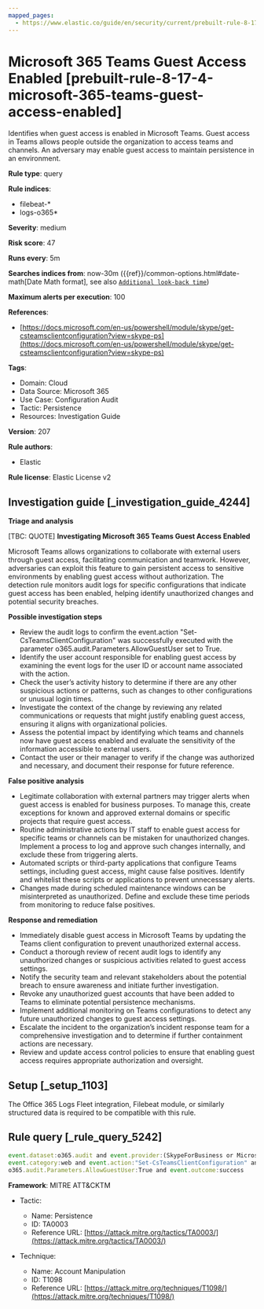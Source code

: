 ```yaml
---
mapped_pages:
  - https://www.elastic.co/guide/en/security/current/prebuilt-rule-8-17-4-microsoft-365-teams-guest-access-enabled.html
---
```


# Microsoft 365 Teams Guest Access Enabled [prebuilt-rule-8-17-4-microsoft-365-teams-guest-access-enabled]

Identifies when guest access is enabled in Microsoft Teams. Guest access in Teams allows people outside the organization to access teams and channels. An adversary may enable guest access to maintain persistence in an environment.

**Rule type**: query

**Rule indices**:

* filebeat-*
* logs-o365*

**Severity**: medium

**Risk score**: 47

**Runs every**: 5m

**Searches indices from**: now-30m ({{ref}}/common-options.html#date-math[Date Math format], see also [`Additional look-back time`](docs-content://solutions/security/detect-and-alert/create-detection-rule.md#rule-schedule))

**Maximum alerts per execution**: 100

**References**:

* [https://docs.microsoft.com/en-us/powershell/module/skype/get-csteamsclientconfiguration?view=skype-ps](https://docs.microsoft.com/en-us/powershell/module/skype/get-csteamsclientconfiguration?view=skype-ps)

**Tags**:

* Domain: Cloud
* Data Source: Microsoft 365
* Use Case: Configuration Audit
* Tactic: Persistence
* Resources: Investigation Guide

**Version**: 207

**Rule authors**:

* Elastic

**Rule license**: Elastic License v2

## Investigation guide [_investigation_guide_4244]

**Triage and analysis**

[TBC: QUOTE]
**Investigating Microsoft 365 Teams Guest Access Enabled**

Microsoft Teams allows organizations to collaborate with external users through guest access, facilitating communication and teamwork. However, adversaries can exploit this feature to gain persistent access to sensitive environments by enabling guest access without authorization. The detection rule monitors audit logs for specific configurations that indicate guest access has been enabled, helping identify unauthorized changes and potential security breaches.

**Possible investigation steps**

* Review the audit logs to confirm the event.action "Set-CsTeamsClientConfiguration" was successfully executed with the parameter o365.audit.Parameters.AllowGuestUser set to True.
* Identify the user account responsible for enabling guest access by examining the event logs for the user ID or account name associated with the action.
* Check the user’s activity history to determine if there are any other suspicious actions or patterns, such as changes to other configurations or unusual login times.
* Investigate the context of the change by reviewing any related communications or requests that might justify enabling guest access, ensuring it aligns with organizational policies.
* Assess the potential impact by identifying which teams and channels now have guest access enabled and evaluate the sensitivity of the information accessible to external users.
* Contact the user or their manager to verify if the change was authorized and necessary, and document their response for future reference.

**False positive analysis**

* Legitimate collaboration with external partners may trigger alerts when guest access is enabled for business purposes. To manage this, create exceptions for known and approved external domains or specific projects that require guest access.
* Routine administrative actions by IT staff to enable guest access for specific teams or channels can be mistaken for unauthorized changes. Implement a process to log and approve such changes internally, and exclude these from triggering alerts.
* Automated scripts or third-party applications that configure Teams settings, including guest access, might cause false positives. Identify and whitelist these scripts or applications to prevent unnecessary alerts.
* Changes made during scheduled maintenance windows can be misinterpreted as unauthorized. Define and exclude these time periods from monitoring to reduce false positives.

**Response and remediation**

* Immediately disable guest access in Microsoft Teams by updating the Teams client configuration to prevent unauthorized external access.
* Conduct a thorough review of recent audit logs to identify any unauthorized changes or suspicious activities related to guest access settings.
* Notify the security team and relevant stakeholders about the potential breach to ensure awareness and initiate further investigation.
* Revoke any unauthorized guest accounts that have been added to Teams to eliminate potential persistence mechanisms.
* Implement additional monitoring on Teams configurations to detect any future unauthorized changes to guest access settings.
* Escalate the incident to the organization’s incident response team for a comprehensive investigation and to determine if further containment actions are necessary.
* Review and update access control policies to ensure that enabling guest access requires appropriate authorization and oversight.


## Setup [_setup_1103]

The Office 365 Logs Fleet integration, Filebeat module, or similarly structured data is required to be compatible with this rule.


## Rule query [_rule_query_5242]

```js
event.dataset:o365.audit and event.provider:(SkypeForBusiness or MicrosoftTeams) and
event.category:web and event.action:"Set-CsTeamsClientConfiguration" and
o365.audit.Parameters.AllowGuestUser:True and event.outcome:success
```

**Framework**: MITRE ATT&CKTM

* Tactic:

    * Name: Persistence
    * ID: TA0003
    * Reference URL: [https://attack.mitre.org/tactics/TA0003/](https://attack.mitre.org/tactics/TA0003/)

* Technique:

    * Name: Account Manipulation
    * ID: T1098
    * Reference URL: [https://attack.mitre.org/techniques/T1098/](https://attack.mitre.org/techniques/T1098/)



